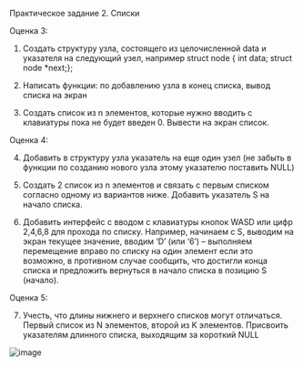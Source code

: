 Практическое задание 2. Списки  

  


Оценка 3:

1. Создать структуру узла, состоящего из целочисленной data и указателя на следующий узел, например struct node { int data; struct node *next;};

2. Написать функции: по добавлению узла в конец списка, вывод списка на экран

3. Создать список из n элементов, которые нужно вводить с клавиатуры пока не будет введен 0. Вывести на экран список. 

Оценка 4:

4. Добавить в структуру узла указатель на еще один узел (не забыть в функции по созданию нового узла этому указателю поставить NULL)

5. Создать 2 список из n элементов и связать с первым списком согласно одному из вариантов ниже. Добавить указатель S на начало списка.

6. Добавить интерфейс с вводом с клавиатуры кнопок WASD или цифр 2,4,6,8 для прохода по списку. Например, начинаем с S, выводим на экран текущее значение, вводим ‘D’ (или ‘6’) – выполняем перемещение вправо по списку на один элемент если это возможно, в противном случае сообщить, что достигли конца списка и предложить вернуться в начало списка в позицию S (начало).

Оценка 5:

7. Учесть, что длины нижнего и верхнего списков могут отличаться. Первый список из N элементов, второй из K элементов. Присвоить указателям длинного списка, выходящим за короткий NULL

![image](https://github.com/user-attachments/assets/f14996be-a4f3-4e2e-980e-911d91b33dc3)
